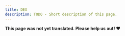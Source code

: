 ```yaml
---
title: DEX
description: TODO - Short description of this page.
---
```


**This page was not yet translated. Please help us out! ❤**
